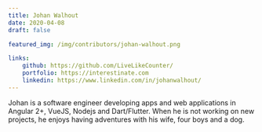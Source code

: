 ```yaml
---
title: Johan Walhout
date: 2020-04-08
draft: false

featured_img: /img/contributors/johan-walhout.png

links:
    github: https://github.com/LiveLikeCounter/
    portfolio: https://interestinate.com
    linkedin: https://www.linkedin.com/in/johanwalhout/
---
```


Johan is a software engineer developing apps and web applications in Angular 2+, VueJS, Nodejs and Dart/Flutter. When he is not working on new projects, he enjoys having adventures with his wife, four boys and a dog.